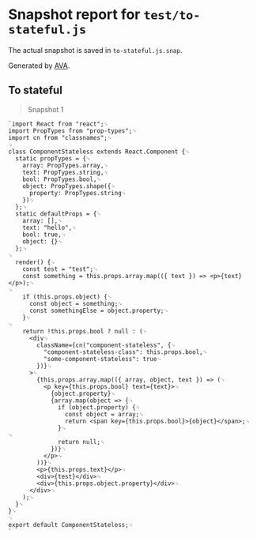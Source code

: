 # Snapshot report for `test/to-stateful.js`

The actual snapshot is saved in `to-stateful.js.snap`.

Generated by [AVA](https://ava.li).

## To stateful

> Snapshot 1

    `import React from "react";␊
    import PropTypes from "prop-types";␊
    import cn from "classnames";␊
    ␊
    class ComponentStateless extends React.Component {␊
      static propTypes = {␊
        array: PropTypes.array,␊
        text: PropTypes.string,␊
        bool: PropTypes.bool,␊
        object: PropTypes.shape({␊
          property: PropTypes.string␊
        })␊
      };␊
      static defaultProps = {␊
        array: [],␊
        text: "hello",␊
        bool: true,␊
        object: {}␊
      };␊
    ␊
      render() {␊
        const test = "test";␊
        const something = this.props.array.map(({ text }) => <p>{text}</p>);␊
    ␊
        if (this.props.object) {␊
          const object = something;␊
          const somethingElse = object.property;␊
        }␊
    ␊
        return !this.props.bool ? null : (␊
          <div␊
            className={cn("component-stateless", {␊
              "component-stateless-class": this.props.bool,␊
              "some-component-stateless": true␊
            })}␊
          >␊
            {this.props.array.map(({ array, object, text }) => (␊
              <p key={this.props.bool} text={text}>␊
                {object.property}␊
                {array.map(object => {␊
                  if (object.property) {␊
                    const object = array;␊
                    return <span key={this.props.bool}>{object}</span>;␊
                  }␊
    ␊
                  return null;␊
                })}␊
              </p>␊
            ))}␊
            <p>{this.props.text}</p>␊
            <div>{test}</div>␊
            <div>{this.props.object.property}</div>␊
          </div>␊
        );␊
      }␊
    }␊
    ␊
    export default ComponentStateless;␊
    `
